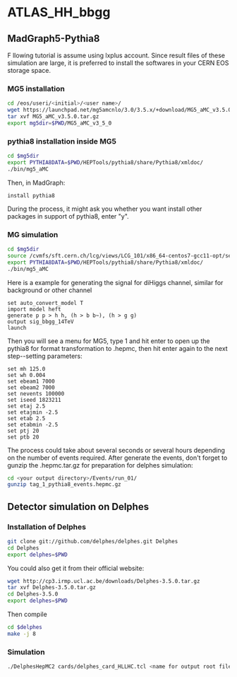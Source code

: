 # ATLAS_HH_bbgg
## MadGraph5-Pythia8
F
llowing tutorial is assume using lxplus account. Since result files of these simulation are large, it is preferred to install the softwares in your CERN EOS storage space.
### MG5 installation
```bash
cd /eos/useri/<initial>/<user name>/
wget https://launchpad.net/mg5amcnlo/3.0/3.5.x/+download/MG5_aMC_v3.5.0.tar.gz
tar xvf MG5_aMC_v3.5.0.tar.gz
export mg5dir=$PWD/MG5_aMC_v3_5_0 
```
### pythia8 installation inside MG5
```bash
cd $mg5dir 
export PYTHIA8DATA=$PWD/HEPTools/pythia8/share/Pythia8/xmldoc/
./bin/mg5_aMC
```
Then, in MadGraph:
```MG5
install pythia8
```
During the process, it might ask you whether you want install other packages in support of pythia8, enter "y".

### MG simulation
```bash
cd $mg5dir
source /cvmfs/sft.cern.ch/lcg/views/LCG_101/x86_64-centos7-gcc11-opt/setup.sh 
export PYTHIA8DATA=$PWD/HEPTools/pythia8/share/Pythia8/xmldoc/
./bin/mg5_aMC
```
Here is a example for generating the signal for diHiggs channel, similar for background or other channel
```MG5
set auto_convert_model T
import model heft
generate p p > h h, (h > b b~), (h > g g)
output sig_bbgg_14TeV
launch
```
Then you will see a menu for MG5, type 1 and hit enter to open up the pythia8 for format transformation to .hepmc, then hit enter again to the next step--setting parameters:
```MG5
set mh 125.0
set wh 0.004
set ebeam1 7000
set ebeam2 7000
set nevents 100000
set iseed 1823211
set etaj 2.5
set etajmin -2.5
set etab 2.5
set etabmin -2.5
set ptj 20
set ptb 20
```
The process could take about several seconds or several hours depending on the number of events required. After generate the events, don't forget to gunzip the .hepmc.tar.gz for preparation for delphes simulation:
```bash
cd <your output directory>/Events/run_01/
gunzip tag_1_pythia8_events.hepmc.gz
```
## Detector simulation on Delphes
### Installation of Delphes
```bash
git clone git://github.com/delphes/delphes.git Delphes
cd Delphes
export delphes=$PWD
```
You could also get it from their official website:
```bash
wget http://cp3.irmp.ucl.ac.be/downloads/Delphes-3.5.0.tar.gz
tar xvf Delphes-3.5.0.tar.gz 
cd Delphes-3.5.0
export delphes=$PWD
```
Then compile
```bash
cd $delphes
make -j 8
```
### Simulation
```bash
./DelphesHepMC2 cards/delphes_card_HLLHC.tcl <name for output root file>.root $mg5dir/<your output directory>/Events/run_01/tag_1_pythia8_events.hepmc
```



